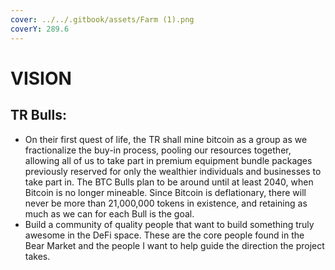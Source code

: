 ```yaml
---
cover: ../../.gitbook/assets/Farm (1).png
coverY: 289.6
---
```


# VISION

## TR Bulls:&#x20;

* On their first quest of life, the TR shall mine bitcoin as a group as we fractionalize the buy-in process, pooling our resources together, allowing all of us to take part in premium equipment bundle packages previously reserved for only the wealthier individuals and businesses to take part in. The BTC Bulls plan to be around until at least 2040, when Bitcoin is no longer mineable. Since Bitcoin is deflationary, there will never be more than 21,000,000 tokens in existence, and retaining as much as we can for each Bull is the goal.&#x20;
* Build a community of quality people that want to build something truly awesome in the DeFi space. These are the core people found in the Bear Market and the people I want to help guide the direction the project takes.&#x20;



&#x20;
